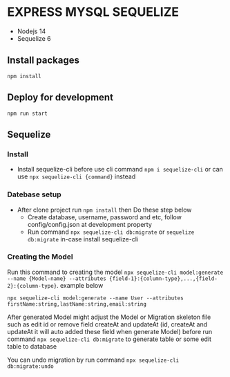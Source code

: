 # EXPRESS MYSQL SEQUELIZE

- Nodejs 14
- Sequelize 6

## Install packages

`npm install`

## Deploy for development

`npm run start`

## Sequelize

### Install
- Install sequelize-cli before use cli command `npm i sequelize-cli` or can use `npx sequelize-cli {command}` instead

### Datebase setup
- After clone project run `npm install` then Do these step below
  - Create database, username, password and etc, follow config/config.json at development property
  - Run command `npx sequelize-cli db:migrate` or `sequelize db:migrate` in-case install sequelize-cli

### Creating the Model

Run this command to creating the model `npx sequelize-cli model:generate --name {Model-name} --attributes {field-1}:{column-type},...,{field-2}:{column-type}`. example below

```
npx sequelize-cli model:generate --name User --attributes firstName:string,lastName:string,email:string
``` 

After generated Model might adjust the Model or Migration skeleton file such as edit id or remove field createAt and updateAt (id, createAt and updateAt it will auto added these field when generate Model) before run command `npx sequelize-cli db:migrate` to generate table or some edit table to database

You can undo migration by run command `npx sequelize-cli db:migrate:undo`

